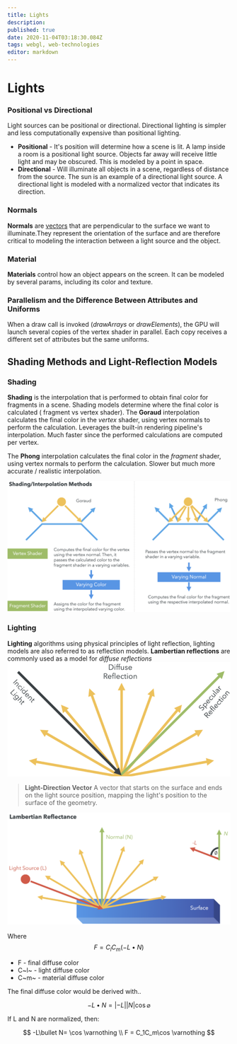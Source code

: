 ```yaml
---
title: Lights
description: 
published: true
date: 2020-11-04T03:18:30.084Z
tags: webgl, web-technologies
editor: markdown
---
```


# Lights


### Positional vs Directional
Light sources can be positional or directional. Directional lighting is simpler and less computationally expensive than positional lighting.
* **Positional** - It's position will determine how a scene is lit. A lamp inside a room is a positional light source. Objects far away will receive little light and may be obscured. This is modeled by a point in space.
* **Directional** - Will illuminate all objects in a scene, regardless of distance from the source. The sun is an example of a directional light source. A directional light is modeled with a normalized vector that indicates its direction. 

### Normals
**Normals** are [vectors](/mathematics/linear-algebra/vectors-and-spaces) that are perpendicular to the surface we want to illuminate.They represent the orientation of the surface and are therefore critical to modeling the interaction between a light source and the object. 

### Material
**Materials** control how an object appears on the screen. It can be modeled by several params, including its color and texture. 

### Parallelism and the Difference Between Attributes and Uniforms
When a draw call is invoked (*drawArrays* or *drawElements*), the GPU will launch several copies of the vertex shader in parallel. Each copy receives a different set of attributes  but the same uniforms. 

## Shading Methods and Light-Reflection Models
### Shading
**Shading** is the interpolation that is performed to obtain final color for fragments in a scene. Shading models  determine where the final color is calculated ( fragment vs vertex shader). 
The **Goraud** interpolation calculates the final color in the *vertex* shader, using vertex normals to perform the calculation. Leverages the built-in rendering pipeline's interpolation. Much faster since the performed calculations are computed per vertex.

The **Phong** interpolation calculates the final color in the *fragment* shader, using vertex normals to perform the calculation. Slower but much more accurate / realistic interpolation.  

![shading_interpolation_methods.png](/shading_interpolation_methods.png)


### Lighting
**Lighting** algorithms using physical principles of light reflection, lighting models are also referred to as reflection models. 
**Lambertian reflections** are commonly used as a model for *diffuse reflections* ![reflections.png](/reflections.png)

> **Light-Direction Vector** 
> A vector that starts on the surface and ends on the light source position, mapping the light's position to the surface of the geometry.

![reflections_2.png](/reflections_2.png)

Where 
$$F=C_lC_m(-L\bullet N)$$
 * F - final diffuse color
 * C~l~ - light diffuse color
 * C~m~ - material diffuse color
 
The final diffuse color would be derived with..

$$-L\bullet N= | -L||N|\cos \varnothing$$ 

If L and N are normalized, then:

$$
-L\bullet N= \cos \varnothing
\\
F = C_1C_m\cos \varnothing 
$$
